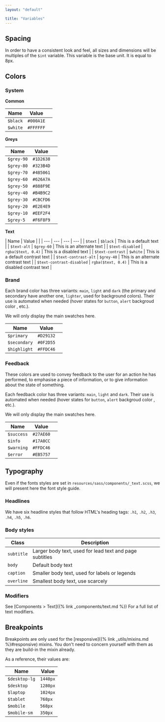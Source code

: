 ```yaml
---
layout: "default"

title: "Variables"
---
```


## Spacing

In order to have a consistent look and feel, all sizes and dimensions will be multiples of the `$int` variable. This variable is the base unit. It is equal to 8px.

## Colors

### System

**Common**

| Name | Value | |
| --- | --- | --- |
| `$black` | `#000A1E` | <span class="colorBlock fill--black"></span> |
| `$white` | `#FFFFFF` | <span class="colorBlock fill--white stroke--grey20"></span> |

**Greys**

| Name | Value | |
| --- | --- | --- |
| `$grey-90` | `#1D2638` | <span class="colorBlock fill--grey90"></span> |
| `$grey-80` | `#323B4D` | <span class="colorBlock fill--grey80"></span> |
| `$grey-70` | `#485061` | <span class="colorBlock fill--grey70"></span> |
| `$grey-60` | `#626A7A` | <span class="colorBlock fill--grey60"></span> |
| `$grey-50` | `#888F9E` | <span class="colorBlock fill--grey50"></span> |
| `$grey-40` | `#B4B9C2` | <span class="colorBlock fill--grey40"></span> |
| `$grey-30` | `#CBCFD6` | <span class="colorBlock fill--grey30"></span> |
| `$grey-20` | `#E2E4E9` | <span class="colorBlock fill--grey20"></span> |
| `$grey-10` | `#EEF2F4` | <span class="colorBlock fill--grey10"></span> |
| `$grey-5` | `#F6F8F9` | <span class="colorBlock fill--grey5"></span> |

**Text**

| Name | Value | |
| --- | --- | --- | --- |
| `$text` | `$black` | <span class="body text--default">This is a default text</span> |
| `$text-alt` | `$grey-60` | <span class="body text--alt">This is an alternate text</span> |
| `$text-disabled` | `rgba($text, 0.4)` | <span class="body text--disabled">This is a disabled text</span> |
| `$text-contrast` | `$white` | <span class="textBlock fill--black"><span class="body text--contrast">This is a default contrast text</span></span> |
| `$text-contrast-alt` | `$grey-40` | <span class="textBlock fill--black"><span class="body text--contrastAlt">This is an alternate contrast text</span></span> |
| `$text-contrast-disabled` | `rgba($text, 0.4)` | <span class="textBlock fill--black"><span class="body text--contrastDisabled">This is a disabled contrast text</span></span> |

### Brand

Each brand color has three variants: `main`, `light` and `dark` (the primary and secondary have another one, `lighter`, used for background colors). Their use is automated when needed (hover states for `button`, `alert` backgroud color , etc.).

We will only display the main swatches here.

| Name | Value | |
| --- | --- | --- |
| `$primary` | `#D29132` | <span class="colorBlock fill--primary"></span> |
| `$secondary` | `#0F2D55` | <span class="colorBlock fill--secondary"></span> |
| `$highlight` | `#FFDC46` | <span class="colorBlock fill--highlight"></span> |

### Feedback

These colors are used to convey feedback to the user for an action he has performed, to emphasise a piece of information, or to give information about the state of something.

Each feedback color has three variants: `main`, `light` and `dark`. Their use is automated when needed (hover states for `button`, `alert` backgroud color , etc.).

We will only display the main swatches here.

| Name | Value | |
| --- | --- | --- |
| `$success` | `#27AE60` | <span class="colorBlock fill--success"></span> |
| `$info` | `#17A0CC` | <span class="colorBlock fill--info"></span> |
| `$warning` | `#FFDC46` | <span class="colorBlock fill--warning"></span> |
| `$error` | `#EB5757` | <span class="colorBlock fill--error"></span> |

## Typography

Even if the fonts styles are set in `resources/sass/components/_text.scss`, we will present here the font style guide.

### Headlines

We have six headline styles that follow HTML's heading tags: `.h1`, `.h2`, `.h3`, `.h4`, `.h5`, `.h6`.

### Body styles

| Class | Description |
| --- | --- |
| `subtitle` | Larger body text, used for lead text and page subtitles |
| `body` | Default body text |
| `caption` | Smaller body text, used for labels or legends |
| `overline` | Smallest body text, use scarcely |

### Modifiers 

See 
[Components > Text]({% link _components/text.md %})
For a full list of text modifiers.

## Breakpoints

Breakpoints are only used for the [responsive]({% link _utils/mixins.md %}#responsive) mixins. You don't need to concern yourself with them as they are build-in the mixin already.

As a reference, their values are:

| Name | Value |
| --- | --- |
| `$desktop-lg` | `1440px` |
| `$desktop` | `1280px` |
| `$laptop` | `1024px` |
| `$tablet` | `768px` |
| `$mobile` | `568px` |
| `$mobile-sm` | `350px` |
